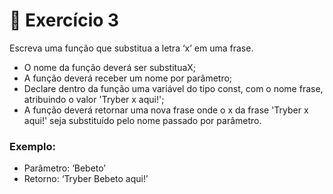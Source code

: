 # 🚀 Exercício 3

Escreva uma função que substitua a letra ‘x’ em uma frase.

- O nome da função deverá ser substituaX;
- A função deverá receber um nome por parâmetro;
- Declare dentro da função uma variável do tipo const, com o nome frase, atribuindo o valor 'Tryber x aqui!';
- A função deverá retornar uma nova frase onde o x da frase 'Tryber x aqui!' seja substituído pelo nome passado por parâmetro.

### Exemplo:

- Parâmetro: ‘Bebeto’
- Retorno: ‘Tryber Bebeto aqui!’